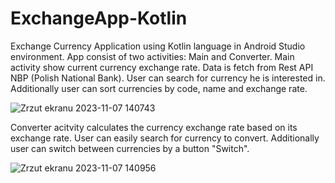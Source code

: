 # ExchangeApp-Kotlin
Exchange Currency Application using Kotlin language in Android Studio environment. App consist of two activities: Main and Converter.
Main activity show current currency exchange rate. Data is fetch from Rest API NBP (Polish National Bank). User can search for currency he is interested in.
Additionally user can sort currencies by code, name and exchange rate.

![Zrzut ekranu 2023-11-07 140743](https://github.com/Facio122/ExchangeApp-Kotlin/assets/118031180/22c03f64-3ca2-4062-b11e-5cb142fa189c)

Converter acitvity calculates the currency exchange rate based on its exchange rate. User can easily search for currency to convert.
Additionally user can switch between currencies by a button "Switch".

![Zrzut ekranu 2023-11-07 140956](https://github.com/Facio122/ExchangeApp-Kotlin/assets/118031180/2d1f8f06-d675-459e-8a34-223400a7b286)
